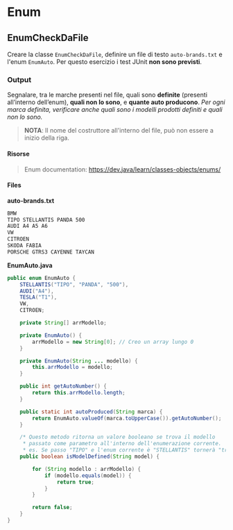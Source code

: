 # Enum

## EnumCheckDaFile

Creare la classe `EnumCheckDaFile`, definire un file di testo `auto-brands.txt` e l'enum `EnumAuto`.
Per questo esercizio i test JUnit **non sono previsti**.

### Output

Segnalare, tra le marche presenti nel file, quali sono **definite** (presenti all’interno dell’enum), **quali non lo sono**, e **quante auto producono**.
_Per ogni marca definita, verificare anche quali sono i modelli prodotti definiti e quali non lo sono._

> **NOTA**: Il nome del costruttore all'interno del file, può non essere a inizio della riga.

#### Risorse

> Enum documentation: <https://dev.java/learn/classes-objects/enums/>

#### Files

**auto-brands.txt**

```txt
BMW
TIPO STELLANTIS PANDA 500
AUDI A4 A5 A6
VW
CITROEN
SKODA FABIA
PORSCHE GTRS3 CAYENNE TAYCAN
```

**EnumAuto.java**

```java
public enum EnumAuto {
    STELLANTIS("TIPO", "PANDA", "500"),
    AUDI("A4"),
    TESLA("T1"),
    VW,
    CITROEN;

    private String[] arrModello;

    private EnumAuto() {
        arrModello = new String[0]; // Creo un array lungo 0
    }

    private EnumAuto(String ... modello) {
        this.arrModello = modello;
    }

    public int getAutoNumber() {
        return this.arrModello.length;
    }

    public static int autoProduced(String marca) {
        return EnumAuto.valueOf(marca.toUpperCase()).getAutoNumber();
    }

    /* Questo metodo ritorna un valore booleano se trova il modello
     * passato come parametro all'interno dell'enumerazione corrente.
     * es. Se passo "TIPO" e l'enum corrente è "STELLANTIS" tornerà "true" */
    public boolean isModelDefined(String model) {

        for (String modello : arrModello) {
            if (modello.equals(model)) {
                return true;
            }
        }

        return false;
    }
}
```
